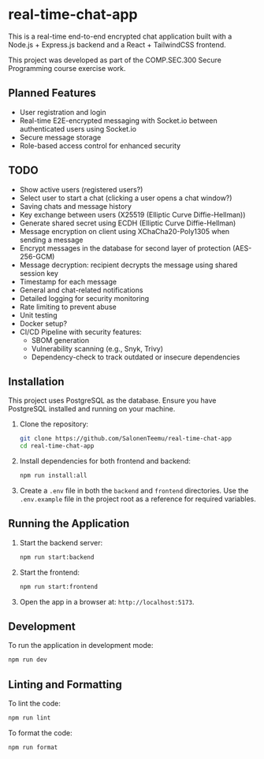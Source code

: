 # real-time-chat-app

This is a real-time end-to-end encrypted chat application built with a Node.js + Express.js backend and a React + TailwindCSS frontend.

This project was developed as part of the COMP.SEC.300 Secure Programming course exercise work.

## Planned Features

- User registration and login
- Real-time E2E-encrypted messaging with Socket.io between authenticated users using Socket.io
- Secure message storage
- Role-based access control for enhanced security

## TODO

- Show active users (registered users?)
- Select user to start a chat (clicking a user opens a chat window?)
- Saving chats and message history
- Key exchange between users (X25519 (Elliptic Curve Diffie-Hellman))
- Generate shared secret using ECDH (Elliptic Curve Diffie-Hellman)
- Message encryption on client using XChaCha20-Poly1305 when sending a message
- Encrypt messages in the database for second layer of protection (AES-256-GCM)
- Message decryption: recipient decrypts the message using shared session key
- Timestamp for each message
- General and chat-related notifications
- Detailed logging for security monitoring
- Rate limiting to prevent abuse
- Unit testing
- Docker setup?
- CI/CD Pipeline with security features:
  - SBOM generation
  - Vulnerability scanning (e.g., Snyk, Trivy)
  - Dependency-check to track outdated or insecure dependencies

## Installation

This project uses PostgreSQL as the database. Ensure you have PostgreSQL installed and running on your machine.

1. Clone the repository:

   ```sh
   git clone https://github.com/SalonenTeemu/real-time-chat-app
   cd real-time-chat-app
   ```

2. Install dependencies for both frontend and backend:

   ```sh
   npm run install:all
   ```

3. Create a `.env` file in both the `backend` and `frontend` directories. Use the `.env.example` file in the project root as a reference for required variables.

## Running the Application

1. Start the backend server:

   ```sh
   npm run start:backend
   ```

2. Start the frontend:

   ```sh
   npm run start:frontend
   ```

3. Open the app in a browser at: `http://localhost:5173`.

## Development

To run the application in development mode:

```sh
npm run dev
```

## Linting and Formatting

To lint the code:

```sh
npm run lint
```

To format the code:

```sh
npm run format
```
